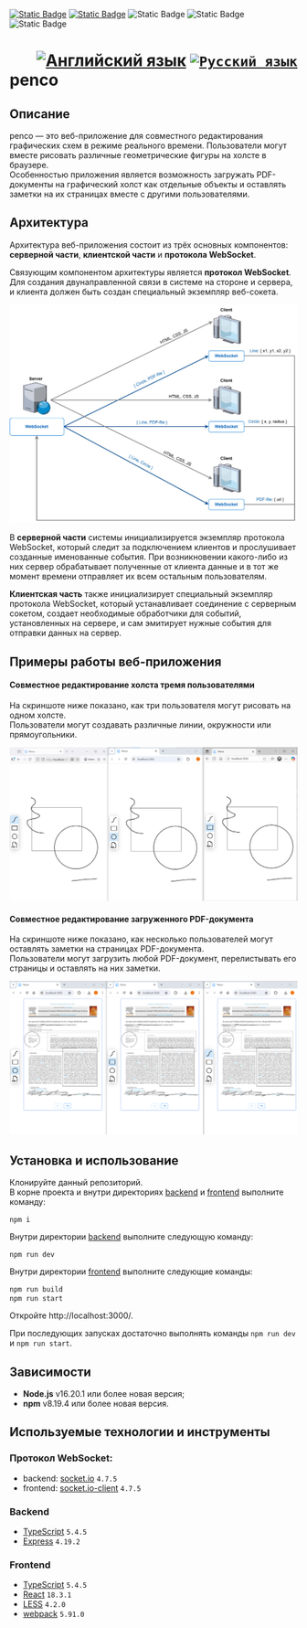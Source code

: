 [![Static Badge](https://img.shields.io/badge/node-%3E%3D16.20.1-brightgreen)](https://nodejs.org/en)
[![Static Badge](https://img.shields.io/badge/npm-%3E%3D8.19.4-blue)](https://docs.npmjs.com/downloading-and-installing-node-js-and-npm)
![Static Badge](https://img.shields.io/badge/React-61DAFB?style=flat&logo=react&logoColor=black)
![Static Badge](https://img.shields.io/badge/TypeScript-3178C6?style=flat&logo=typescript&logoColor=white)
![Static Badge](https://img.shields.io/badge/Node.js-339933?style=flat&logo=node.js&logoColor=white)

<h1>
    <div align="right">
        <a href="README.md"><img src="https://cdn.jsdelivr.net/gh/lipis/flag-icons/flags/4x3/us.svg" width="32" alt="Английский язык" title="Английский язык"/></a>
        <code><a href="#"><img src="https://cdn.jsdelivr.net/gh/lipis/flag-icons/flags/4x3/ru.svg" width="32" alt="Русский язык" title="Русский язык"/></a></code>
    </div>
    penco
</h1>

## Описание
penco — это веб-приложение для совместного редактирования графических схем в режиме реального времени. Пользователи
могут вместе рисовать различные геометрические фигуры на холсте в браузере.  
Особенностью приложения является возможность загружать PDF-документы на графический холст как отдельные объекты и
оставлять заметки на их страницах вместе с другими пользователями.

## Архитектура
Архитектура веб-приложения состоит из трёх основных компонентов: **серверной части**, **клиентской части** и **протокола
WebSocket**.

Связующим компонентом архитектуры является **протокол WebSocket**. Для создания двунаправленной связи в системе на стороне и
сервера, и клиента должен быть создан специальный экземпляр веб-сокета.

![Architecture](assets/architecture.jpg)

В **серверной части** системы инициализируется экземпляр протокола WebSocket, который следит за подключением клиентов и
прослушивает созданные именованные события. При возникновении какого-либо из них сервер обрабатывает полученные от
клиента данные и в тот же момент времени отправляет их всем остальным пользователям.

**Клиентская часть** также инициализирует специальный экземпляр протокола WebSocket, который устанавливает соединение с
серверным сокетом, создает необходимые обработчики для событий, установленных на сервере, и сам эмитирует нужные события
для отправки данных на сервер.

## Примеры работы веб-приложения
#### Совместное редактирование холста тремя пользователями
На скриншоте ниже показано, как три пользователя могут рисовать на одном холсте.  
Пользователи могут создавать различные линии, окружности или прямоугольники.

![Collaborative drawing](assets/collaborative-drawing.png)

#### Совместное редактирование загруженного PDF-документа
На скриншоте ниже показано, как несколько пользователей могут оставлять заметки на страницах PDF-документа.  
Пользователи могут загрузить любой PDF-документ, перелистывать его страницы и оставлять на них заметки.

![Collaborative PDF-file](assets/collaborative-pdf.png)

## Установка и использование
Клонируйте данный репозиторий.  
В корне проекта и внутри директориях [backend](backend) и [frontend](frontend) выполните команду:
```shell
npm i
```
Внутри директории [backend](backend) выполните следующую команду:
```shell
npm run dev
```
Внутри директории [frontend](frontend) выполните следующие команды:
```shell
npm run build
npm run start
```
Откройте http://localhost:3000/.

При последующих запусках достаточно выполнять команды `npm run dev` и `npm run start`.

## Зависимости
- **Node.js** v16.20.1 или более новая версия;
- **npm** v8.19.4 или более новая версия.

## Используемые технологии и инструменты
### Протокол WebSocket:
- backend: [socket.io](https://www.npmjs.com/package/socket.io) `4.7.5`
- frontend: [socket.io-client](https://www.npmjs.com/package/socket.io-client) `4.7.5`
### Backend
- [TypeScript](https://www.typescriptlang.org/) `5.4.5`
- [Express](https://expressjs.com/) `4.19.2`
### Frontend
- [TypeScript](https://www.typescriptlang.org/) `5.4.5`
- [React](https://react.dev/) `18.3.1`
- [LESS](https://lesscss.org/) `4.2.0`
- [webpack](https://webpack.js.org/) `5.91.0`
